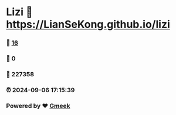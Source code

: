 # Lizi :link: https://LianSeKong.github.io/lizi 
### :page_facing_up: [16](https://LianSeKong.github.io/lizi/tag.html) 
### :speech_balloon: 0 
### :hibiscus: 227358 
### :alarm_clock: 2024-09-06 17:15:39 
### Powered by :heart: [Gmeek](https://github.com/Meekdai/Gmeek)
